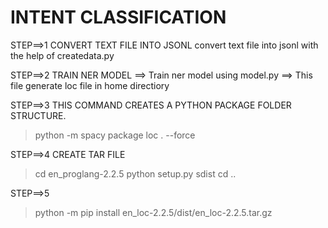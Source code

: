 # INTENT CLASSIFICATION
STEP==>1 CONVERT TEXT FILE INTO JSONL
convert text file into jsonl with the help of createdata.py

STEP==>2 TRAIN NER MODEL
==> Train ner model using model.py
==> This file generate loc file in home directiory

STEP==>3 THIS COMMAND CREATES A PYTHON PACKAGE FOLDER STRUCTURE.
> python -m spacy package loc . --force

STEP==>4 CREATE TAR FILE
> cd en_proglang-2.2.5
> python setup.py sdist 
> cd .. 

STEP==>5 
> python -m pip install en_loc-2.2.5/dist/en_loc-2.2.5.tar.gz
